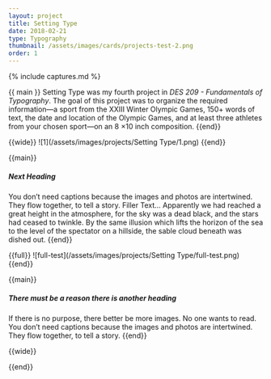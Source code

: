 ```yaml
---
layout: project
title: Setting Type
date: 2018-02-21
type: Typography
thumbnail: /assets/images/cards/projects-test-2.png
order: 1
---
```

{% include captures.md %}

{{ main }}
Setting Type was my fourth project in _DES 209 - Fundamentals of Typography_. The goal of this project was to organize the required information—a sport from the XXIII Winter Olympic Games, 150+ words of text, the date and location of the Olympic Games, and at least three athletes from your chosen sport—on an 8 ×10 inch composition.
{{end}}

{{wide}}
![1](/assets/images/projects/Setting Type/1.png)
{{end}}

{{main}}
##### Next Heading

You don’t need captions because the images and photos are intertwined. They flow together, to tell a story. Filler Text... Apparently we had reached a great height in the atmosphere, for the sky was a dead black, and the stars had ceased to twinkle. By the same illusion which lifts the horizon of the sea to the level of the spectator on a hillside, the sable cloud beneath was dished out.
{{end}}

{{full}}
![full-test](/assets/images/projects/Setting Type/full-test.png)
{{end}}

{{main}}
##### There must be a reason there is another heading
If there is no purpose, there better be more images. No one wants to read. You don’t need captions because the images and photos are intertwined. They flow together, to tell a story.
{{end}}

{{wide}}

{{end}}